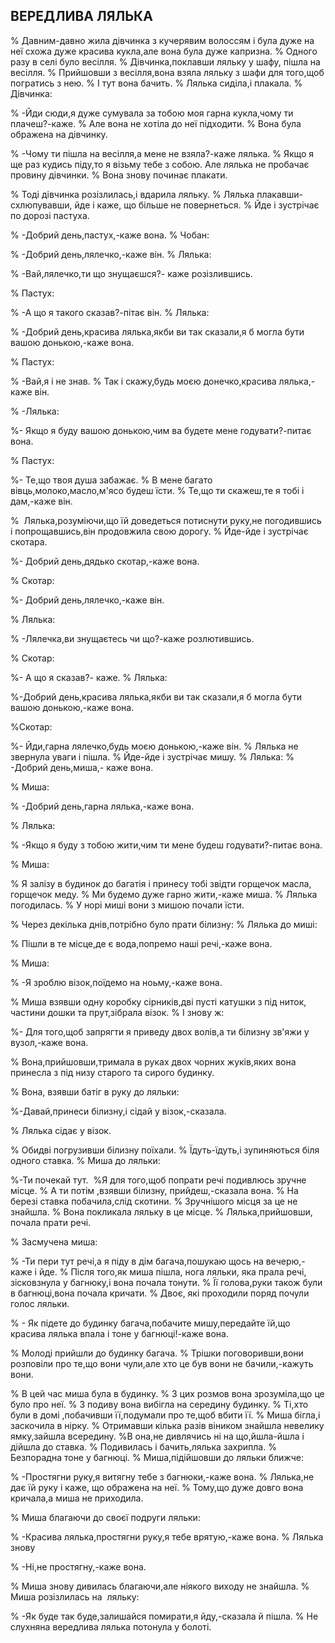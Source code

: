 ## ВЕРЕДЛИВА ЛЯЛЬКА

% Давним-давно жила дівчинка з кучерявим волоссям і була дуже на неї схожа дуже красива кукла,але вона була дуже капризна.
% Одного разу в селі було весілля.
% Дівчинка,поклавши ляльку у шафу, пішла на весілля.
% Прийшовши з весілля,вона взяла ляльку з шафи для того,щоб погратись з нею.
% І тут вона бачить.
% Лялька сиділа,і плакала.
% Дівчинка:

% -Йди сюди,я дуже сумувала за тобою моя гарна кукла,чому ти плачеш?-каже.
% Але вона не хотіла до неї підходити.
% Вона була ображена на дівчинку.

% -Чому ти пішла на весілля,а мене не взяла?-каже лялька.
% Якщо я ще раз кудись піду,то я візьму тебе з собою.
Але лялька не пробачає провину дівчинки.
% Вона знову починає плакати.

% Тоді дівчинка розізлилась,і вдарила ляльку.
% Лялька плакавши-схлюпувавши, йде і каже, що більше не повернеться.
% Йде і зустрічає по дорозі пастуха.

% -Добрий день,пастух,-каже вона.
% Чобан:

% -Добрий день,лялечко,-каже він.
% Лялька:

% -Вай,лялечко,ти що знущаєшся?- каже розізлившись.

% Пастух:

% -А що я такого сказав?-пітає він.
% Лялька:

% -Добрий день,красива лялька,якби ви так сказали,я б могла бути вашою донькою,-каже вона.

% Пастух:

% -Вай,я і не знав.
% Так і скажу,будь моєю донечко,красива лялька,-каже він.

% -Лялька:

%- Якщо я буду вашою донькою,чим ва будете мене годувати?-питає вона.

% Пастух:

%- Те,що твоя душа забажає.
% В мене багато вівць,молоко,масло,м'ясо будеш їсти.
% Те,що ти скажеш,те я тобі і дам,-каже він.

%  Лялька,розуміючи,що їй доведеться потиснути руку,не погодившись і попрощавшись,він продовжила свою дорогу.
% Йде-йде і зустрічає скотара.

%- Добрий день,дядько скотар,-каже вона.

% Скотар:

%- Добрий день,лялечко,-каже він.

% Лялька:

% -Лялечка,ви знущаєтесь чи що?-каже розлютившись.

% Скотар:

%- А що я сказав?- каже.
% Лялька:

%-Добрий день,красива лялька,якби ви так сказали,я б могла бути вашою донькою,-каже вона.

%Скотар:

%- Йди,гарна лялечко,будь моєю донькою,-каже він.
% Лялька не звернула уваги і пішла.
% Йде-йде і зустрічає мишу.
% Лялька:
% -Добрий день,миша,- каже вона.

% Миша:

% -Добрий день,гарна лялька,-каже вона.

% Лялька:

% -Якщо я буду з тобою жити,чим ти мене будеш годувати?-питає вона.

% Миша:

% Я залізу в будинок до багатія і принесу тобі звідти горщечок масла, горщечок меду.
% Ми будемо дуже гарно жити,-каже миша.
% Лялька погодилась.
% У норі миші вони з мишою почали їсти.

% Через декілька днів,потрібно було прати білизну:
% Лялька до миші:

% Пішли в те місце,де є вода,попремо наші речі,-каже вона.

% Миша:

% -Я зроблю візок,поїдемо на ноьму,-каже вона.

% Миша взявши одну коробку сірників,дві пусті катушки з під ниток, частини дошки та прут,зібрала візок.
% І знову ж:

%- Для того,щоб запрягти я приведу двох волів,а ти білизну зв'яжи у вузол,-каже вона.

% Вона,прийшовши,тримала в руках двох чорних жуків,яких вона принесла з під низу старого та сирого будинку.

% Вона, взявши батіг в руку до ляльки:

%-Давай,принеси білизну,і сідай у візок,-сказала.

% Лялька сідає у візок.

% Обидві погрузивши білизну поїхали.
% Їдуть-їдуть,і зупиняються біля одного ставка.
% Миша до ляльки:

%-Ти почекай тут.
 %Я для того,щоб попрати речі подивлюсь зручне місце.
% А ти потім ,взявши білизну, прийдеш,-сказала вона.
% На березі ставка побачила,слід скотини.
% Зручнішого місця за це не знайшла.
% Вона покликала ляльку в це місце.
% Лялька,прийшовши, почала прати речі.

% Засмучена миша:

% -Ти пери тут речі,а я піду в дім багача,пошукаю щось на вечерю,-каже і йде.
% Після того,як миша пішла, нога ляльки, яка прала речі, зісковзнула у багнюку,і вона почала тонути.
% Її голова,руки також були в багнюці,вона почала кричати.
% Двоє, які проходили поряд почули голос ляльки.

% - Як підете до будинку багача,побачите мишу,передайте їй,що красива лялька впала і тоне у багнюці!-каже вона.

% Молоді прийшли до будинку багача.
% Трішки поговоривши,вони розповіли про те,що вони чули,але хто це був вони не бачили,-кажуть вони.

% В цей час миша була в будинку.
% З цих розмов вона зрозуміла,що це було про неї.
% З подиву вона вибігла на середину будинку.
% Ті,хто були в домі ,побачивши її,подумали про те,щоб вбити її.
% Миша бігла,і заскочила в нірку.
% Отримавши кілька разів віником знайшла невелику ямку,зайшла всередину.
%В она,не дивлячись ні на що,йшла-йшла і дійшла до ставка.
% Подивилась і бачить,лялька захрипла.
% Безпорадна тоне у багнюці.
% Миша,підійшовши до ляльки ближче:

% -Простягни руку,я витягну тебе з багнюки,-каже вона.
% Лялька,не дає їй руку і каже, що ображена на неї.
% Тому,що дуже довго вона кричала,а миша не приходила.

% Миша благаючи до своєї подруги ляльки:

% -Красива лялька,простягни руку,я тебе врятую,-каже вона.
% Лялька знову 

% -Ні,не простягну,-каже вона.

% Миша знову дивилась благаючи,але ніякого виходу не знайшла.
% Миша розізлилась на  ляльку:

% -Як буде так буде,залишайся помирати,я йду,-сказала й пішла.
% Не слухняна вередлива лялька потонула у болоті.